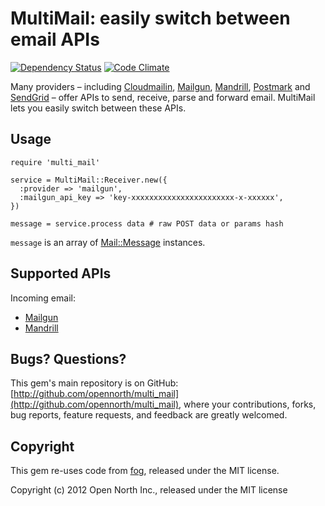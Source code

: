 # MultiMail: easily switch between email APIs

[![Dependency Status](https://gemnasium.com/opennorth/multi_mail.png)](https://gemnasium.com/opennorth/multi_mail)
[![Code Climate](https://codeclimate.com/badge.png)](https://codeclimate.com/github/opennorth/multi_mail)

Many providers – including [Cloudmailin](http://www.cloudmailin.com/), [Mailgun](http://www.mailgun.com/), [Mandrill](http://mandrill.com/), [Postmark](http://postmarkapp.com/) and [SendGrid](http://sendgrid.com/) – offer APIs to send, receive, parse and forward email. MultiMail lets you easily switch between these APIs.

## Usage

    require 'multi_mail'
    
    service = MultiMail::Receiver.new({
      :provider => 'mailgun',
      :mailgun_api_key => 'key-xxxxxxxxxxxxxxxxxxxxxxx-x-xxxxxx',
    })
    
    message = service.process data # raw POST data or params hash

`message` is an array of [Mail::Message](https://github.com/mikel/mail) instances.

## Supported APIs

Incoming email:

* [Mailgun](http://www.mailgun.com/)
* [Mandrill](http://mandrill.com/)

## Bugs? Questions?

This gem's main repository is on GitHub: [http://github.com/opennorth/multi_mail](http://github.com/opennorth/multi_mail), where your contributions, forks, bug reports, feature requests, and feedback are greatly welcomed.

## Copyright

This gem re-uses code from [fog](https://github.com/fog/fog), released under the MIT license.

Copyright (c) 2012 Open North Inc., released under the MIT license
